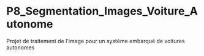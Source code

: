 # P8_Segmentation_Images_Voiture_Autonome
Projet de traitement de l'image pour un système embarqué de voitures autonomes
